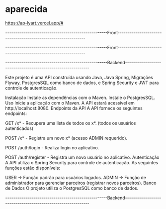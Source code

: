 # aparecida

https://ap-lyart.vercel.app/#

---------------------------------------------------Front--------------------------------------------------------------

---------------------------------------------------Front--------------------------------------------------------------

---------------------------------------------------Backend------------------------------------------------------------

Este projeto é uma API construída usando Java, Java Spring, Migrações Flyway, PostgresSQL como banco de dados, e Spring Security e JWT para controle de autenticação.

Instalação
Instale as dependências com o Maven.
Instale o PostgresSQL.
Uso
Inicie a aplicação com o Maven.
A API estará acessível em http://localhost:8080.
Endpoints da API
A API fornece os seguintes endpoints:

GET /x* - Recupera uma lista de todos os x*. (todos os usuários autenticados) 

POST /x* - Registra um novo x* (acesso ADMIN requerido).

POST /auth/login - Realiza login no aplicativo.

POST /auth/register - Registra um novo usuário no aplicativo.
Autenticação
A API utiliza o Spring Security para controle de autenticação. As seguintes funções estão disponíveis:

USER -> Função padrão para usuários logados.
ADMIN -> Função de administrador para gerenciar parceiros (registrar novos parceiros).
Banco de Dados
O projeto utiliza o PostgresSQL como banco de dados.



---------------------------------------------------Backend------------------------------------------------------------
